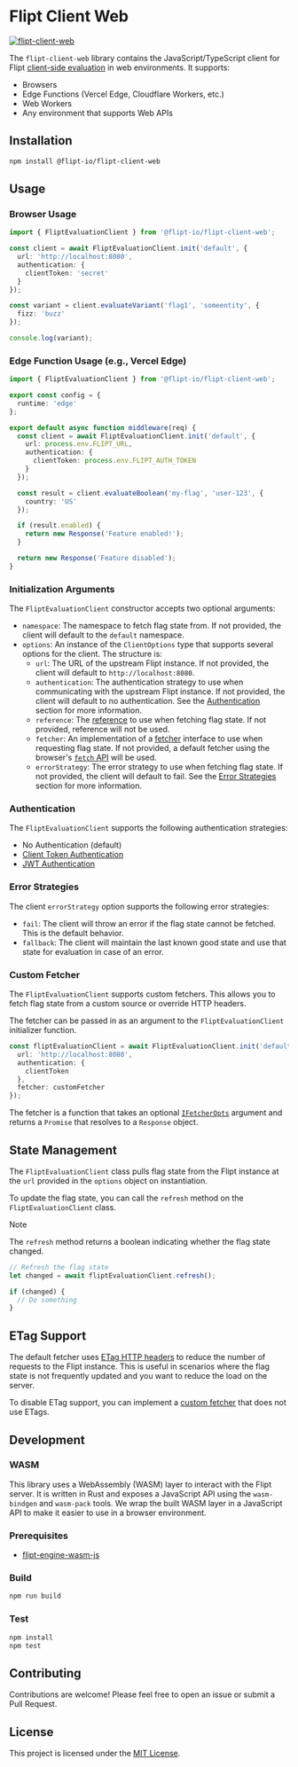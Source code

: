 # Flipt Client Web

[![flipt-client-web](https://img.shields.io/npm/v/@flipt-io/flipt-client-web?label=%40flipt-io%2Fflipt-client-web)](https://www.npmjs.com/package/@flipt-io/flipt-client-web)

The `flipt-client-web` library contains the JavaScript/TypeScript client for Flipt [client-side evaluation](https://www.flipt.io/docs/integration/client) in web environments. It supports:

- Browsers
- Edge Functions (Vercel Edge, Cloudflare Workers, etc.)
- Web Workers
- Any environment that supports Web APIs

## Installation

```bash
npm install @flipt-io/flipt-client-web
```

## Usage

### Browser Usage

```typescript
import { FliptEvaluationClient } from '@flipt-io/flipt-client-web';

const client = await FliptEvaluationClient.init('default', {
  url: 'http://localhost:8080',
  authentication: {
    clientToken: 'secret'
  }
});

const variant = client.evaluateVariant('flag1', 'someentity', {
  fizz: 'buzz'
});

console.log(variant);
```

### Edge Function Usage (e.g., Vercel Edge)

```typescript
import { FliptEvaluationClient } from '@flipt-io/flipt-client-web';

export const config = {
  runtime: 'edge'
};

export default async function middleware(req) {
  const client = await FliptEvaluationClient.init('default', {
    url: process.env.FLIPT_URL,
    authentication: {
      clientToken: process.env.FLIPT_AUTH_TOKEN
    }
  });

  const result = client.evaluateBoolean('my-flag', 'user-123', {
    country: 'US'
  });

  if (result.enabled) {
    return new Response('Feature enabled!');
  }

  return new Response('Feature disabled');
}
```

### Initialization Arguments

The `FliptEvaluationClient` constructor accepts two optional arguments:

- `namespace`: The namespace to fetch flag state from. If not provided, the client will default to the `default` namespace.
- `options`: An instance of the `ClientOptions` type that supports several options for the client. The structure is:
  - `url`: The URL of the upstream Flipt instance. If not provided, the client will default to `http://localhost:8080`.
  - `authentication`: The authentication strategy to use when communicating with the upstream Flipt instance. If not provided, the client will default to no authentication. See the [Authentication](#authentication) section for more information.
  - `reference`: The [reference](https://docs.flipt.io/guides/user/using-references) to use when fetching flag state. If not provided, reference will not be used.
  - `fetcher`: An implementation of a [fetcher](https://github.com/flipt-io/flipt-client-sdks/blob/4821cb227c6c8b10419b96674d44ad1d6668a647/flipt-client-browser/src/models.ts#L5) interface to use when requesting flag state. If not provided, a default fetcher using the browser's [`fetch` API](https://developer.mozilla.org/en-US/docs/Web/API/Fetch_API) will be used.
  - `errorStrategy`: The error strategy to use when fetching flag state. If not provided, the client will default to fail. See the [Error Strategies](#error-strategies) section for more information.

### Authentication

The `FliptEvaluationClient` supports the following authentication strategies:

- No Authentication (default)
- [Client Token Authentication](https://docs.flipt.io/authentication/using-tokens)
- [JWT Authentication](https://docs.flipt.io/authentication/using-jwts)

### Error Strategies

The client `errorStrategy` option supports the following error strategies:

- `fail`: The client will throw an error if the flag state cannot be fetched. This is the default behavior.
- `fallback`: The client will maintain the last known good state and use that state for evaluation in case of an error.

### Custom Fetcher

The `FliptEvaluationClient` supports custom fetchers. This allows you to fetch flag state from a custom source or override HTTP headers.

The fetcher can be passed in as an argument to the `FliptEvaluationClient` initializer function.

```typescript
const fliptEvaluationClient = await FliptEvaluationClient.init('default', {
  url: 'http://localhost:8080',
  authentication: {
    clientToken
  },
  fetcher: customFetcher
});
```

The fetcher is a function that takes an optional [`IFetcherOpts`](https://github.com/flipt-io/flipt-client-sdks/blob/4821cb227c6c8b10419b96674d44ad1d6668a647/flipt-client-browser/src/models.ts#L1) argument and returns a `Promise` that resolves to a `Response` object.

## State Management

The `FliptEvaluationClient` class pulls flag state from the Flipt instance at the `url` provided in the `options` object on instantiation.

To update the flag state, you can call the `refresh` method on the `FliptEvaluationClient` class.

> [!NOTE]
> The `refresh` method returns a boolean indicating whether the flag state changed.

```typescript
// Refresh the flag state
let changed = await fliptEvaluationClient.refresh();

if (changed) {
  // Do something
}
```

## ETag Support

The default fetcher uses [ETag HTTP headers](https://developer.mozilla.org/en-US/docs/Web/HTTP/Headers/ETag) to reduce the number of requests to the Flipt instance. This is useful in scenarios where the flag state is not frequently updated and you want to reduce the load on the server.

To disable ETag support, you can implement a [custom fetcher](#custom-fetcher) that does not use ETags.

## Development

### WASM

This library uses a WebAssembly (WASM) layer to interact with the Flipt server. It is written in Rust and exposes a JavaScript API using the `wasm-bindgen` and `wasm-pack` tools. We wrap the built WASM layer in a JavaScript API to make it easier to use in a browser environment.

### Prerequisites

- [flipt-engine-wasm-js](../flipt-engine-wasm-js)

### Build

```bash
npm run build
```

### Test

```bash
npm install
npm test
```

## Contributing

Contributions are welcome! Please feel free to open an issue or submit a Pull Request.

## License

This project is licensed under the [MIT License](LICENSE).
